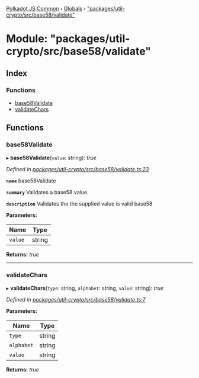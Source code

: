 [Polkadot JS Common](../README.md) › [Globals](../globals.md) › ["packages/util-crypto/src/base58/validate"](_packages_util_crypto_src_base58_validate_.md)

# Module: "packages/util-crypto/src/base58/validate"

## Index

### Functions

* [base58Validate](_packages_util_crypto_src_base58_validate_.md#base58validate)
* [validateChars](_packages_util_crypto_src_base58_validate_.md#validatechars)

## Functions

###  base58Validate

▸ **base58Validate**(`value`: string): *true*

*Defined in [packages/util-crypto/src/base58/validate.ts:23](https://github.com/polkadot-js/common/blob/e5dd55e4/packages/util-crypto/src/base58/validate.ts#L23)*

**`name`** base58Validate

**`summary`** Validates a base58 value.

**`description`** 
Validates the the supplied value is valid base58

**Parameters:**

Name | Type |
------ | ------ |
`value` | string |

**Returns:** *true*

___

###  validateChars

▸ **validateChars**(`type`: string, `alphabet`: string, `value`: string): *true*

*Defined in [packages/util-crypto/src/base58/validate.ts:7](https://github.com/polkadot-js/common/blob/e5dd55e4/packages/util-crypto/src/base58/validate.ts#L7)*

**Parameters:**

Name | Type |
------ | ------ |
`type` | string |
`alphabet` | string |
`value` | string |

**Returns:** *true*
